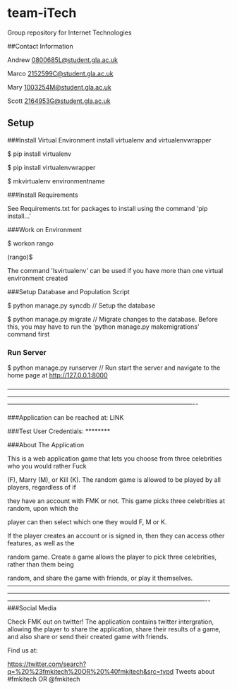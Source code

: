 # team-iTech
Group repository for Internet Technologies


##Contact Information

Andrew
0800685L@student.gla.ac.uk

Marco
2152599C@student.gla.ac.uk

Mary
1003254M@student.gla.ac.uk

Scott
2164953G@student.gla.ac.uk

## Setup

###Install Virtual Environment
install virtualenv and virtualenvwrapper

$ pip install virtualenv

$ pip install virtualenvwrapper

$ mkvirtualenv environmentname

###Install Requirements

See Requirements.txt for packages to install using the command 'pip install...'

###Work on Environment

$ workon rango

(rango)$

The command 'lsvirtualenv' can be used if you have more than one virtual environment created

###Setup Database and Population Script


$ python manage.py syncdb // Setup the database

$ python manage.py migrate // Migrate changes to the database. Before this, you may have to run the 'python manage.py makemigrations' command first

### Run Server

$ python manage.py runserver  // Run start the server and navigate to the home page at http://127.0.0.1:8000



——————————————————————————————————————————————————————————————————————————————————————————————————————--

###Application can be reached at: LINK

###Test User Credentials: ********

###About The Application

This is a web application game that lets you choose from three celebrities who you would rather Fuck 

(F), Marry (M), or Kill (K). The random game is allowed to be played by all players, regardless of if 

they have an account with FMK or not. This game picks three celebrities at random, upon which the 

player can then select which one they would F, M or K.

If the player creates an account or is signed in, then they can access other features, as well as the 

random game. Create a game allows the player to pick three celebrities, rather than them being 

random, and share the game with friends, or play it themselves. 
————————————————————————————————————————————————————————————————————————————————————————————————————————--
###Social Media

Check FMK out on twitter! The application contains twitter intergration, allowing the player to share the application, share their results of a game, and also share or send their created game with friends.

Find us at:

https://twitter.com/search?q=%20%23fmkitech%20OR%20%40fmkitech&src=typd
Tweets about #fmkitech OR @fmkitech

